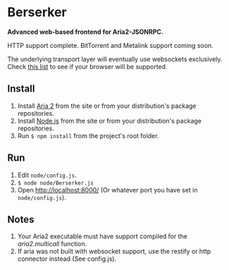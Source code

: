 Berserker
=========
**Advanced web-based frontend for Aria2-JSONRPC.**

HTTP support complete. BitTorrent and Metalink support coming soon.

The underlying transport layer will eventually use websockets exclusively. Check [this list](https://github.com/Worlize/WebSocket-Node#browser-support) to see if your browser will be supported.

Install
-------
1. Install [Aria 2](http://aria2.sourceforge.net/) from the site or from your distribution's package repositories.
2. Install [Node.js](http://nodejs.org/) from the site or from your distribution's package repositories.
2. Run `$ npm install` from the project's root folder.
    
Run
---
1. Edit `node/config.js`.
1. `$ node node/Berserker.js`
1. Open <http://localhost:8000/> (Or whatever port you have set in `node/config.js`).

Notes
-----
1. Your Aria2 executable must have support compiled for the *aria2.multicall* function. 
1. If aria was not built with websocket support, use the restify or http connector instead (See config.js).
